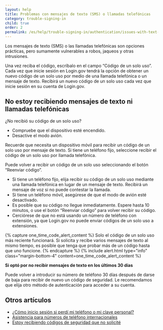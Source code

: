 ```yaml
---
layout: help
title: Problemas con mensajes de texto (SMS) o llamadas telefónicas
category: trouble-signing-in
child: true
order: 2
permalink: /es/help/trouble-signing-in/authentication/issues-with-text-sms-phone-call/
---
```


Los mensajes de texto (SMS) o las llamadas telefónicas son opciones prácticas, pero sumamente vulnerables a robos, jaqueos y otras intrusiones.

Una vez reciba el código, escríbalo en el campo “Código de un solo uso”. Cada vez que inicie sesión en Login.gov tendrá la opción de obtener un nuevo código de un solo uso por medio de una llamada telefónica o un mensaje de texto. Recibirá un nuevo código de un solo uso cada vez que inicie sesión en su cuenta de Login.gov.

## No estoy recibiendo mensajes de texto ni llamadas telefónicas

¿No recibió su código de un solo uso?
* Compruebe que el dispositivo esté encendido.
* Desactive el modo avión.

Recuerde que necesita un dispositivo móvil para recibir un código de un solo uso por mensaje de texto. Si tiene un teléfono fijo, seleccione recibir el código de un solo uso por llamada telefónica.

Puede volver a recibir un código de un solo uso seleccionando el botón “Reenviar código”.
* Si tiene un teléfono fijo, elija recibir su código de un solo uso mediante una llamada telefónica en lugar de un mensaje de texto. Recibirá un mensaje de voz si no puede contestar la llamada.
* Si tiene un teléfono móvil, asegúrese de que el modo de avión esté desactivado.
* Es posible que su código no llegue inmediatamente. Espere hasta 10 minutos, o use el botón “Reenviar código” para volver recibir su código.
* Cerciórese de que no está usando un número de teléfono con extensión, ya que Login.gov no puede enviar códigos de un solo uso a extensiones.

{% capture one_time_code_alert_content %}
Solo el código de un solo uso más reciente funcionará. Si solicita y recibe varios mensajes de texto al mismo tiempo, es posible que tenga que probar más de un código hasta que uno funcione.
{% endcapture %}
{% include alert.html type="info" class="margin-bottom-4" content=one_time_code_alert_content %}

**Si optó por no recibir mensajes de texto en los últimos 30 días**

Puede volver a introducir su número de teléfono 30 días después de darse de baja para recibir de nuevo un código de seguridad. Le recomendamos que elija otro método de autenticación para acceder a su cuenta.

## Otros artículos

* [¿Cómo inicio sesión si perdí mi teléfono o mi clave personal?](/es/help/trouble-signing-in/how-to-sign-in/)
* [Asistencia para números de teléfono internacionales](/es/help/trouble-signing-in/international-phone-number-support/)
* [Estoy recibiendo códigos de seguridad que no solicité](/es/help/fraud-concerns/i-am-receiving-security-codes-that-i-did-not-request/)
